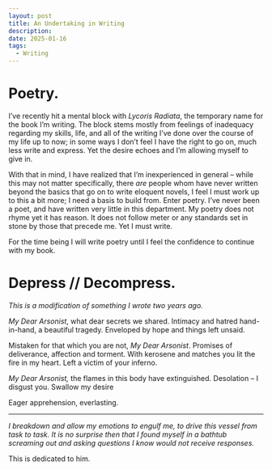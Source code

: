 ```yaml
---
layout: post
title: An Undertaking in Writing
description: 
date: 2025-01-16
tags:
  - Writing
---
```

# Poetry.

I’ve recently hit a mental block with *Lycoris Radiata*, the temporary name for the book I’m writing. The block stems mostly from feelings of inadequacy regarding my skills, life, and all of the writing I’ve done over the course of my life up to now; in some ways I don’t feel I have the right to go on, much less write and express. Yet the desire echoes and I’m allowing myself to give in.

With that in mind, I have realized that I’m inexperienced in general – while this may not matter specifically, there *are* people whom have never written beyond the basics that go on to write eloquent novels, I feel I must work up to this a bit more; I need a basis to build from. Enter poetry. I’ve never been a poet, and have written very little in this department. My poetry does not rhyme yet it has reason. It does not follow meter or any standards set in stone by those that precede me. Yet I must write.

For the time being I will write poetry until I feel the confidence to continue with my book.

# Depress // Decompress.

*This is a modification of something I wrote two years ago.*

*My Dear Arsonist*, what dear secrets we shared.
Intimacy and hatred hand-in-hand, a beautiful tragedy.
Enveloped by hope and things left unsaid.

Mistaken for that which you are not, *My Dear Arsonist*.
Promises of deliverance, affection and torment.
With kerosene and matches you lit the fire in my heart.
Left a victim of your inferno.

*My Dear Arsonist,* the flames in this body have extinguished.
Desolation – I disgust you.
Swallow my desire

Eager apprehension, everlasting.



<hr>

*I breakdown and allow my emotions to engulf me, to drive this vessel from task to task. It is no surprise then that I found myself in a bathtub screaming out and asking questions I know would not receive responses.*


This is dedicated to him.